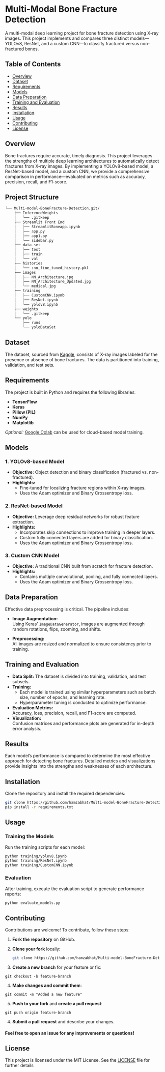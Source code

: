 # Multi-Modal Bone Fracture Detection
A multi-modal deep learning project for bone fracture detection using X-ray images. This project implements and compares three distinct models—YOLOv8, ResNet, and a custom CNN—to classify fractured versus non-fractured bones.

## Table of Contents
- [Overview](#overview)
- [Dataset](#dataset)
- [Requirements](#requirements)
- [Models](#models)
- [Data Preparation](#data-preparation)
- [Training and Evaluation](#training-and-evaluation)
- [Results](#results)
- [Installation](#installation)
- [Usage](#usage)
- [Contributing](#contributing)
- [License](#license)

## Overview
Bone fractures require accurate, timely diagnosis. This project leverages the strengths of multiple deep learning architectures to automatically detect fractures from X-ray images. By implementing a YOLOv8-based model, a ResNet-based model, and a custom CNN, we provide a comprehensive comparison in performance—evaluated on metrics such as accuracy, precision, recall, and F1-score.
##  Project Structure

```sh
└── Multi-model-BoneFracture-Detection.git/
    ├── InferenceWeights
    │   └── .gitkeep
    ├── Streamlit Front End
    │   ├── StreamlitBoneapp.ipynb
    │   ├── app.py
    │   ├── app1.py
    │   └── sidebar.py
    ├── data-set
    │   ├── test
    │   ├── train
    │   └── val
    ├── histories
    │   └── cnn_fine_tuned_history.pkl
    ├── images
    │   ├── NN_Architecture.jpg
    │   ├── NN_Architecture_Updated.jpg
    │   └── medical.jpg
    ├── training
    │   ├── CustomCNN.ipynb
    │   ├── ResNet.ipynb
    │   └── yolov8.ipynb
    ├── weights
    │   └── .gitkeep
    └── yolo
        ├── runs
        └── yoloDataSet
```
## Dataset
The dataset, sourced from [Kaggle](https://www.kaggle.com/), consists of X-ray images labeled for the presence or absence of bone fractures. The data is partitioned into training, validation, and test sets.

## Requirements
The project is built in Python and requires the following libraries:
- **TensorFlow**
- **Keras**
- **Pillow (PIL)**
- **NumPy**
- **Matplotlib**

*Optional:* [Google Colab](https://colab.research.google.com/) can be used for cloud-based model training.

## Models

### 1. YOLOv8-based Model
- **Objective:** Object detection and binary classification (fractured vs. non-fractured).
- **Highlights:**  
  - Fine-tuned for localizing fracture regions within X-ray images.
  - Uses the Adam optimizer and Binary Crossentropy loss.
  
### 2. ResNet-based Model
- **Objective:** Leverage deep residual networks for robust feature extraction.
- **Highlights:**  
  - Incorporates skip connections to improve training in deeper layers.
  - Custom fully connected layers are added for binary classification.
  - Uses the Adam optimizer and Binary Crossentropy loss.

### 3. Custom CNN Model
- **Objective:** A traditional CNN built from scratch for fracture detection.
- **Highlights:**  
  - Contains multiple convolutional, pooling, and fully connected layers.
  - Uses the Adam optimizer and Binary Crossentropy loss.

## Data Preparation
Effective data preprocessing is critical. The pipeline includes:

- **Image Augmentation:**  
  Using Keras’ `ImageDataGenerator`, images are augmented through random rotations, flips, zooming, and shifts.
  
- **Preprocessing:**  
  All images are resized and normalized to ensure consistency prior to training.
## Training and Evaluation
- **Data Split:** The dataset is divided into training, validation, and test subsets.
- **Training:**  
  - Each model is trained using similar hyperparameters such as batch size, number of epochs, and learning rate.
  - Hyperparameter tuning is conducted to optimize performance.
- **Evaluation Metrics:**  
  Accuracy, loss, precision, recall, and F1-score are computed.
- **Visualization:**  
  Confusion matrices and performance plots are generated for in-depth error analysis.

## Results
Each model’s performance is compared to determine the most effective approach for detecting bone fractures. Detailed metrics and visualizations provide insights into the strengths and weaknesses of each architecture.

## Installation
Clone the repository and install the required dependencies:
```bash
git clone https://github.com/hamzabhat/Multi-model-BoneFracture-Detection.git
pip install -r requirements.txt
```
## Usage
### Training the Models
Run the training scripts for each model:
```bash
python training/yolov8.ipynb
python training/ResNet.ipynb
python training/CustomCNN.ipynb
```

### Evaluation
After training, execute the evaluation script to generate performance reports:
```bash
python evaluate_models.py
```
## Contributing
Contributions are welcome! To contribute, follow these steps:  

1. **Fork the repository** on GitHub.  
2. **Clone your fork** locally:  
   ```bash
   git clone https://github.com/hamzabhat/Multi-model-BoneFracture-Detection.git
   ```

3. **Create a new branch** for your feature or fix:
```
git checkout -b feature-branch
```
4. **Make changes and commit them**:
```
git commit -m "Added a new feature"
```
5. **Push to your fork** and **create a pull request**:
```
git push origin feature-branch
```
4. **Submit a pull request** and describe your changes.

#### Feel free to open an issue for any improvements or questions!

## License
This project is licensed under the MIT License. See the [LICENSE](LICENSE) file for further details

